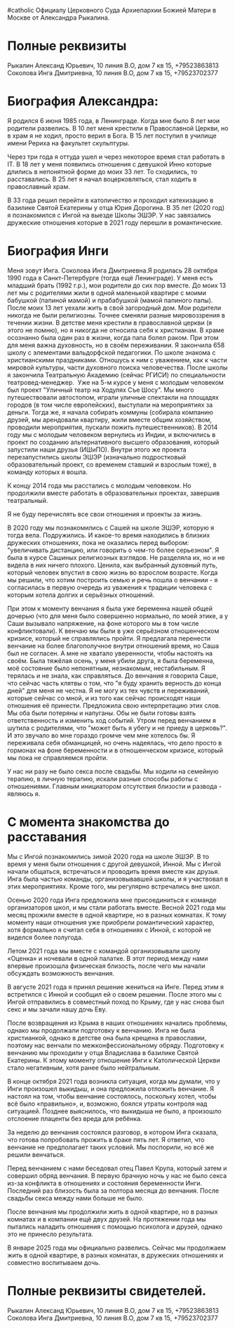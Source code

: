 #catholic
Официалу Церковного Суда Архиепархии Божией Матери в
Москве от Александра Рыкалина.

# Полные реквизиты
Рыкалин Александ Юрьевич, 10 линия В.О, дом 7 кв 15, +79523863813
Соколова Инга Дмитриевна, 10 линия В.О, дом 7 кв 15, +79523702377

# Биография Александра:
Я родился 6 июня 1985 года, в Ленинграде. Когда мне было 8 лет мои родители развелись. В 10 лет меня крестили в Православной Церкви, но в храм я не ходил, просто верил в Бога. В 15 лет поступил в училище имени Рериха на факультет скульптуры. 

Через три года я оттуда ушел и через некоторое время стал работать в IT. В 18 лет у меня появились отношения с девушкой Инно которые длились в непонятной форме до моих 33 лет. То сходились, то расставались. В 25 лет я начал воцерковляться, стал ходить в православный храм. 

В 33 года решил перейти в католичество и проходил катехизацию в базилике Святой Екатерины у отца Юрия Дорогина. В 35 лет (2020 год) я познакомился с Ингой на выезде Школы ЭШЭР. У нас завязались дружеские отношения которые в 2021 году перешли в романтические.

# Биография Инги
Меня зовут Инга. Соколова Инга Дмитриевна.Я родилась 28 октября 1990 года в Санкт-Петербурге (тогда ещё Ленинграде). У меня есть младший брать (1992 г.р.), мои родители до сих пор вместе. До моих 13 лет мы с родителями жили в одной маленькой квартире с моими бабушкой (папиной мамой) и прабабушкой (мамой папиного папы). После моих 13 лет уехали жить в свой загородный дом. 
Мои родители никогда не были религиозны. Точнее сменяли разные мировоззрения в течении жизни. В детстве меня крестили в православной церкви (я этого не помню), но я никогда не относила себя к христианам. В храме осознанно была один раз в жизни, когда папа болел раком. При этом для меня важна духовность, но в своём переживании.
Я закончила 658 школу с элементами вальдорфской педагогики. По школе знакома с христианскими праздниками. Отношусь к ним с уважением, как к части мировой культуры, части духовного поиска человечества.
После школы я закончила Театральную Академию (сейчас РГИСИ) по специальности театровед-менеджер.  Уже на 5-м курсе у меня с молодым человеком  был проект "Уличный театр на Ходулях Съе Шосу". Мы много путешествовали автостопом, играли уличные спектакли на площадях городов (в том числе европейских), выступали на мероприятиях за деньги. Тогда же, я начала собирать коммуны (собирала компанию друзей, мы арендовали квартиру, жили вместе общим хозяйством, проводили мероприятия, пускали пожить путешественников). 
В 2014 году мы с молодым человеком вернулись из Индии, и включились в проект по созданию альтернативного высшего образования, который запустили наши друзья (ИШиПО). Внутри этого же проекта перезапустились школы ЭШЭР (изначально подростковый образовательный проект, со временем ставший и взрослым тоже), в команду которых я вошла. 

К концу 2014 года мы расстались с молодым человеком. Но продолжили вместе работать в образовательных проектах, завершив театральный. 

Я не буду перечислять все свои отношения и проекты за жизнь. 

В 2020 году мы познакомились с Сашей на школе ЭШЭР, которую я тогда вела. Подружились. И какое-то время находились в близких дружеских отношениях, пока не оказались перед выбором: "увеличивать дистанцию, или говорить о чем-то более серьезном".
Я была в курсе Сашиных религиозных взглядов. Не разделяла их, но и не видела в них ничего плохого. Ценила, как выбранный духовный путь, который человек впустил в свою жизнь во взрослом возрасте.
Когда мы решили, что хотим построить семью и речь пошла о венчании - я согласилась в первую очередь из уважения к традиции человека с которым хотела долгих и серьёзных отношений. 

При этом к моменту венчания я была уже беременна нашей общей дочерью (что для меня было совершенно нормально, по моей этике, а у Саши вызывало напряжение, на фоне которого мы в том числе конфликтовали). К венчаю мы были в уже серьёзном отношенческом кризисе, который не справлялись пройти. Я предлагала перенести венчание на более благополучное внутри отношений время, но Саша был не согласен. А мне не хватало уверенности, чтобы настоять на своём. Была тяжёлая осень, у меня убили друга, я была беременна, моё состояние было непонятным, незнакомым, нестабильным. Я терялась и не знала, как справляться. 
До венчания я говорила Саше, что сейчас часть клятвы о том, что "я буду хранить верность до конца дней" для меня не честна. Я не могу из тех чувств и переживаний, которые сейчас со мной, и из того как сейчас происходят наши отношения её принести. Предложила свою интерпретацию этих слов.
Мы оба были потеряны и напуганы. Обы не были готовы взять ответственность и изменить ход событий.
Утром перед венчанием я шутила с родителями, что "может быть я убегу и не приеду в церковь?". И это звучало во мне гораздо громче чем мне хотелось бы.
Я переживала себя обманщицей, но очень надеялась, что дело просто в гормонах на фоне беременности и в отношенческом кризисе, который мы пока не справляемся пройти. 

У нас ни разу не было секса после свадьбы. Мы ходили на семейную терапию, в личную терапию, искали разные способы работы с отношениями. Главным инициатором отсутствия близости и развода - являюсь я.

# С момента знакомства до расставания

Мы с Ингой познакомились зимой 2020 года на школе ЭШЭР. В то время у меня были отношения с другой девушкой, Инной. Мы с Ингой начали общаться, встречаться и проводить время вместе как друзья. Инга была частью команды, организовывавшей школы, и я участвовал в этих мероприятиях. Кроме того, мы регулярно встречались вне школ.

Осенью 2020 года Инга предложила мне присоединиться к команде организаторов школ, и мы стали работать вместе. Весной 2021 года мы месяц прожили вместе в одной квартире, но в разных комнатах. К тому моменту наши отношения уже приобрели романтический характер, хотя формально я считал себя в отношениях с Инной, с которой не виделся более полугода.

Летом 2021 года мы вместе с командой организовывали школу «Оценка» и ночевали в одной палатке. В этот период между нами впервые произошла физическая близость, после чего мы начали обсуждать возможность венчания. 

В августе 2021 года я принял решение жениться на Инге. Перед этим я встретился с Инной и сообщил ей о своем решении. После этого мы с Ингой отправились в совместный поход по Крыму, где у нас снова был секс и мы зачали нашу дочь Еву.

После возвращения из Крыма в наших отношениях начались проблемы, однако мы продолжали подготовку к венчанию. Инга не была  христианкой, однако в детстве она была крещена в православии, поэтому нас венчали по межконфессиональному обряду. Подготовку к венчанию мы проходили у отца Владислава в базилике Святой Екатерины. К этому моменту отношение Инги к Католической Церкви стало негативным, хотя ранее было нейтральным.

В конце октября 2021 года возникла ситуация, когда мы думали, что у Инги произошел выкидыш, и она предложила отложить венчание. Я настоял на том, чтобы венчание состоялось, поскольку хотел, чтобы всё было «правильно», и, возможно, боялся утраты контроля над ситуацией. Позднее выяснилось, что выкидыша не было, а произошло отслоение плаценты без вреда для ребёнка.

За неделю до венчания состоялся разговор, в котором Инга сказала, что готова попробовать прожить в браке пять лет. Я ответил, что венчание не предполагает таких условий. Мы поспорили, но всё же решили венчаться.

Перед венчанием с нами беседовал отец Павел Крупа, который затем и совершил обряд венчания. В первую брачную ночь у нас не было секса из-за конфликта в отношениях и состояния беременности Инги. Последний раз близость была за полтора месяца до венчания. После свадьбы секса между нами больше не было.

После венчания мы продолжили жить в одной квартире, но в разных комнатах и в компании ещё двух друзей. На протяжении года мы пытались наладить отношения с помощью психолога и друзей, однако это не принесло результата.

В январе 2025 года мы официально развелись. Сейчас мы продолжаем жить в одной квартире, в разных комнатах, в дружеских отношениях и совместно воспитываем дочь.


# Полные реквизиты свидетелей.
Рыкалин Александ Юрьевич, 10 линия В.О, дом 7 кв 15, +79523863813
Соколова Инга Дмитриевна, 10 линия В.О, дом 7 кв 15, +79523702377